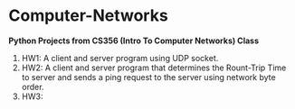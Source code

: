 # Computer-Networks

**Python Projects from CS356 (Intro To Computer Networks) Class**

1) HW1: A client and server program using UDP socket. 
2) HW2: A client and server program that determines the Rount-Trip Time to server and sends a ping request to the server using network byte order. 
3) HW3: 
